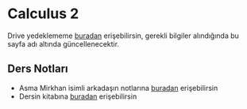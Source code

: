 # Calculus 2

Drive yedeklememe [buradan][Drive] erişebilirsin, gerekli bilgiler alındığında bu sayfa adı altında güncellenecektir.

## Ders Notları

- Asma Mirkhan isimli arkadaşın notlarına [buradan][Asma Ders Notu] erişebilirsin
- Dersin kitabına [buradan][Kitap] erişebilirsin

[Drive]: https://drive.google.com/open?id=1ICbUPyQoIM2pC36do6gE1trUvYnkVEB4
[Asma Ders Notu]: https://drive.google.com/open?id=1of9bn0rRiGG0EyyWugJMf0VCKFq4dNFp
[Kitap]: https://drive.google.com/open?id=1H744Dis0qU0IFqan2L9ZxRVRK9cD7zGJ